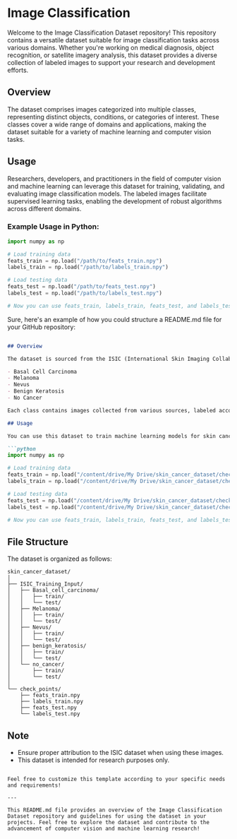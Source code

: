 # Image Classification

Welcome to the Image Classification Dataset repository! This repository contains a versatile dataset suitable for image classification tasks across various domains. Whether you're working on medical diagnosis, object recognition, or satellite imagery analysis, this dataset provides a diverse collection of labeled images to support your research and development efforts.

## Overview

The dataset comprises images categorized into multiple classes, representing distinct objects, conditions, or categories of interest. These classes cover a wide range of domains and applications, making the dataset suitable for a variety of machine learning and computer vision tasks.

## Usage

Researchers, developers, and practitioners in the field of computer vision and machine learning can leverage this dataset for training, validating, and evaluating image classification models. The labeled images facilitate supervised learning tasks, enabling the development of robust algorithms across different domains.

### Example Usage in Python:

```python
import numpy as np

# Load training data
feats_train = np.load("/path/to/feats_train.npy")
labels_train = np.load("/path/to/labels_train.npy")

# Load testing data
feats_test = np.load("/path/to/feats_test.npy")
labels_test = np.load("/path/to/labels_test.npy")

# Now you can use feats_train, labels_train, feats_test, and labels_test for training and testing your machine learning models.
```

Sure, here's an example of how you could structure a README.md file for your GitHub repository:

```markdown

## Overview

The dataset is sourced from the ISIC (International Skin Imaging Collaboration) dataset and is organized into the following classes:

- Basal Cell Carcinoma
- Melanoma
- Nevus
- Benign Keratosis
- No Cancer

Each class contains images collected from various sources, labeled accordingly to the type of skin lesion.

## Usage

You can use this dataset to train machine learning models for skin cancer classification tasks. Here's how you can load and use the dataset in Python:

```python
import numpy as np

# Load training data
feats_train = np.load("/content/drive/My Drive/skin_cancer_dataset/check_points/feats_train.npy")
labels_train = np.load("/content/drive/My Drive/skin_cancer_dataset/check_points/labels_train.npy")

# Load testing data
feats_test = np.load("/content/drive/My Drive/skin_cancer_dataset/check_points/feats_test.npy")
labels_test = np.load("/content/drive/My Drive/skin_cancer_dataset/check_points/labels_test.npy")

# Now you can use feats_train, labels_train, feats_test, and labels_test for training and testing your machine learning models.
```

## File Structure

The dataset is organized as follows:

```
skin_cancer_dataset/
│
├── ISIC_Training_Input/
│   ├── Basal_cell_carcinoma/
│   │   ├── train/
│   │   └── test/
│   ├── Melanoma/
│   │   ├── train/
│   │   └── test/
│   ├── Nevus/
│   │   ├── train/
│   │   └── test/
│   ├── benign_keratosis/
│   │   ├── train/
│   │   └── test/
│   └── no_cancer/
│       ├── train/
│       └── test/
│
└── check_points/
    ├── feats_train.npy
    ├── labels_train.npy
    ├── feats_test.npy
    └── labels_test.npy
```

## Note

- Ensure proper attribution to the ISIC dataset when using these images.
- This dataset is intended for research purposes only.



```

Feel free to customize this template according to your specific needs and requirements!

---

This README.md file provides an overview of the Image Classification Dataset repository and guidelines for using the dataset in your projects. Feel free to explore the dataset and contribute to the advancement of computer vision and machine learning research!
```
